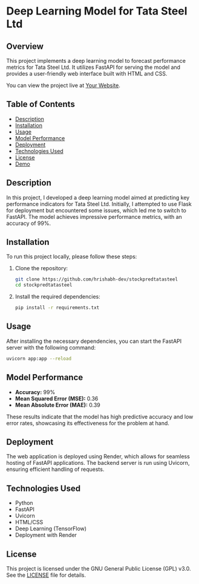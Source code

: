 # Deep Learning Model for Tata Steel Ltd

## Overview
This project implements a deep learning model to forecast performance metrics for Tata Steel Ltd. It utilizes FastAPI for serving the model and provides a user-friendly web interface built with HTML and CSS. 

You can view the project live at [Your Website](https://stockprediction-qott.onrender.com).

## Table of Contents
- [Description](#description)
- [Installation](#installation)
- [Usage](#usage)
- [Model Performance](#model-performance)
- [Deployment](#deployment)
- [Technologies Used](#technologies-used)
- [License](#license)
- [Demo](#demo)

## Description
In this project, I developed a deep learning model aimed at predicting key performance indicators for Tata Steel Ltd. Initially, I attempted to use Flask for deployment but encountered some issues, which led me to switch to FastAPI. The model achieves impressive performance metrics, with an accuracy of 99%.

## Installation
To run this project locally, please follow these steps:

1. Clone the repository:
   ```bash
   git clone https://github.com/hrishabh-dev/stockpredtatasteel
   cd stockpredtatasteel
   ```

2. Install the required dependencies:
   ```bash
   pip install -r requirements.txt
   ```

## Usage
After installing the necessary dependencies, you can start the FastAPI server with the following command:

```bash
uvicorn app:app --reload
```

## Model Performance
- **Accuracy:** 99%
- **Mean Squared Error (MSE):** 0.36
- **Mean Absolute Error (MAE):** 0.39

These results indicate that the model has high predictive accuracy and low error rates, showcasing its effectiveness for the problem at hand.

## Deployment
The web application is deployed using Render, which allows for seamless hosting of FastAPI applications. The backend server is run using Uvicorn, ensuring efficient handling of requests.

## Technologies Used
- Python
- FastAPI
- Uvicorn
- HTML/CSS
- Deep Learning (TensorFlow)
- Deployment with Render

## License
This project is licensed under the GNU General Public License (GPL) v3.0. See the [LICENSE](LICENSE) file for details.



